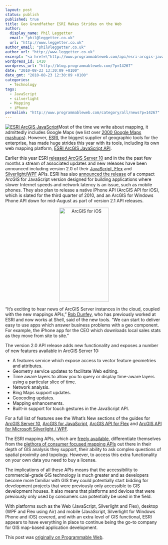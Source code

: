 ```yaml
---
layout: post
status: publish
published: true
title: Geo Grandfather ESRI Makes Strides on the Web
author:
  display_name: Phil Leggetter
  email: "phil@leggetter.co.uk"
  url: "http://www.leggetter.co.uk"
author_email: "phil@leggetter.co.uk"
author_url: "http://www.leggetter.co.uk"
excerpt: "<a href=\"http://www.programmableweb.com/api/esri-arcgis-javascript\"><img src=\"http://www.programmableweb.com/images/apis/at869.png\" alt=\"ESRI ArcGIS JavaScript\" class=\"imgRight\" /></a>Most of the time we write about mapping, it admittedly includes Google Maps (we list over <a href=\"http://www.programmableweb.com/api/google-maps/mashups\">2000 Google Maps mashups</a>). However, <a href=\"http://esri.com/\">ESRI</a>, the biggest supplier of geographic tools for the enterprise, has made huge strides this year with its tools, including its own web mapping platform, <a href=\"http://www.programmableweb.com/api/esri-arcgis-javascript\">ESRI ArcGIS JavaScript API</a>."
wordpress_id: 1410
wordpress_url: "http://blog.programmableweb.com/?p=14267"
date: "2010-08-23 13:30:09 +0100"
date_gmt: "2010-08-23 12:30:09 +0100"
categories:
  - Technology
tags:
  - JavaScript
  - silverlight
  - Mapping
  - iPhone
permalink: "http://www.programmableweb.com/category/all/news?p=14267"
---
```


<p><a href="http://www.programmableweb.com/api/esri-arcgis-javascript"><img src="http://www.programmableweb.com/images/apis/at869.png" alt="ESRI ArcGIS JavaScript" class="imgRight" /></a>Most of the time we write about mapping, it admittedly includes Google Maps (we list over <a href="http://www.programmableweb.com/api/google-maps/mashups">2000 Google Maps mashups</a>). However, <a href="http://esri.com/">ESRI</a>, the biggest supplier of geographic tools for the enterprise, has made huge strides this year with its tools, including its own web mapping platform, <a href="http://www.programmableweb.com/api/esri-arcgis-javascript">ESRI ArcGIS JavaScript API</a>.</p>
<p>Earlier this year ESRI <a href="http://www.esri.com/news/releases/10_2qtr/arcgis10-download.html">released ArcGIS Server 10</a> and in the the past few months a stream of associated updates and new releases have been announced including version 2.0 of their <a href="http://blogs.esri.com/Dev/blogs/arcgisserver/archive/2010/06/29/ArcGIS-APIs-for-JavaScript-and-Flex_3A00_-Version-2.0-now-final_2100_.aspx">JavaScript, Flex</a> and <a href="http://blogs.esri.com/Dev/blogs/silverlightwpf/">Silverlight/WPF</a> APIs. ESRI has also <a href="http://blogs.esri.com/Dev/blogs/arcgisserver/archive/2010/08/02/Build-applications-for-iOS-using-the-ArcGIS-API-for-Javascript.aspx">announced the release</a> of a compact ArcGIS for JavaScript version designed for building applications where slower Internet speeds and network latency is an issue, such as mobile phones. They also plan to release a native iPhone API (ArcGIS API for iOS), which is slated for the third quarter of 2010, and an ArcGIS for Windows Phone API down for mid-August as part of version 2.1 API releases.</p>
<p style="text-align: center; margin-top: 10px;">
<a href="http://www.programmableweb.com/api/esri-arcgis-javascript"><img src="http://blog.programmableweb.com/wp-content/arcgis-ios1-158x300.jpg" alt="ArcGIS for iOS" title="ArcGIS for iOS" width="158" height="300"/></a></p>
<p>&#8220;It&#8217;s exciting to hear news of ArcGIS Server instances in the cloud, coupled with the new mappings APIs,&#8221; <a href="http://gisconsultancy.com/blog/about">Rob Dunfey</a>, who has previously worked at ESRI and now works at Shell, said of the new tools. &#8220;We can start to deliver easy to use apps which answer business problems with a geo component. For example, the iPhone app for the CEO which downloads local sales stats as they move from site to site.&#8221;</p>
<p>The version 2.0 API release adds new functionality and exposes a number of new features available in ArcGIS Server 10:</p>
<ul>
<li>A features service which expose access to vector feature geometries and attributes.</li>
<li>Geometry service updates to facilitate Web editing.</li>
<li>Time aware layers to allow you to query or display time-aware layers using a particular slice of time.</li>
<li>Network analysis.</li>
<li>Bing Maps support updates.</li>
<li>Geocoding updates.</li>
<li>Mapping enhancements.</li>
<li>Built-in support for touch gestures in the JavaScript API.</li>
</ul>
<p>For a full list of features see the What&#8217;s New sections of the guides for <a href="http://help.arcgis.com/en/arcgisserver/10.0/help/arcgis_server_dotnet_help/index.html#//00930000000m000000.htm">ArcGIS Server 10</a>, <a href="http://help.arcgis.com/en/webapi/javascript/arcgis/help/jshelp_start.htm#jshelp/new_v20.htm">ArcGIS for JavaScript</a>, <a href="http://help.arcgis.com/en/webapi/flex/help/index.html#whats_new.htm%20">ArcGIS API for Flex</a> and <a href="http://help.arcgis.com/en/webapi/silverlight/help/?Whats_new.htm">ArcGIS API for Microsoft Silverlight / WPF</a>.</p>
<p>The ESRI mapping APIs, which are <a href="http://blog.programmableweb.com/2009/07/31/is-free-enough-for-esri-to-gain-web-mapping-traction/">freely available</a>, differentiate themselves from the <a href="http://www.programmableweb.com/apitag/mapping">plethora of consumer focused mapping APIs</a> out there in their depth of GIS analysis they support, their ability to ask complex questions of spatial proximity and topology. However, to access this extra functionality on your own data you need to buy a license.</p>
<p>The implications of all these APIs means that the accessibility to commercial-grade GIS technology is much greater and as developers become more familiar with GIS they could potentially start bidding for development projects that were previously only accessible to GIS development houses. It also means that platforms and devices that were previously only used by consumers can potentially be used in the field.</p>
<p>With platforms such as the Web (JavaScript, Silverlight and Flex), desktop (WPF and Flex using Air) and mobile (JavaScript, Silverlight for Windows Phone and iOS) covered, and with an extra level of GIS functional, ESRI appears to have everything in place to continue being the go-to company for GIS map-based application development.</p>
<p>This post was <a href="http://blog.programmableweb.com/2010/08/23/geo-grandfather-esri-makes-strides-on-the-web/">originally on Programmable Web</a>.</p>
